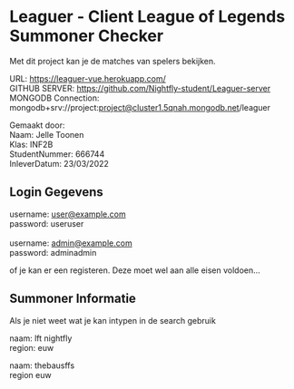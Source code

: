 # Leaguer - Client League of Legends Summoner Checker

Met dit project kan je de matches van spelers bekijken.

URL: https://leaguer-vue.herokuapp.com/ <br />
GITHUB SERVER: https://github.com/Nightfly-student/Leaguer-server <br />
MONGODB Connection: mongodb+srv://project:project@cluster1.5qnah.mongodb.net/leaguer <br />

Gemaakt door:<br />
Naam: Jelle Toonen<br />
Klas: INF2B<br />
StudentNummer: 666744<br />
InleverDatum: 23/03/2022<br />

## Login Gegevens

username: user@example.com<br />
password: useruser<br />
<br />
username: admin@example.com<br />
password: adminadmin<br />

of je kan er een registeren. Deze moet wel aan alle eisen voldoen...

## Summoner Informatie
Als je niet weet wat je kan intypen in de search gebruik

naam: lft nightfly<br />
region: euw

naam: thebausffs<br />
region euw

